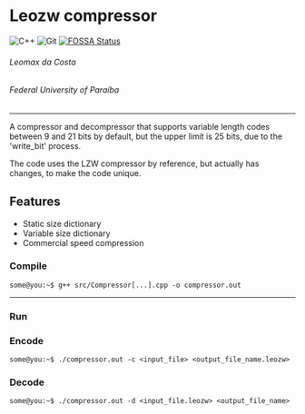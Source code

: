 # Leozw compressor
![C++](https://img.shields.io/badge/C%2B%2B-C%2B%2B?style=flat-square&logo=c%2B%2B&logoColor=white&labelColor=blue&color=white)
![Git](https://img.shields.io/badge/Github-github?style=flat-square&logo=github&logoColor=white&labelColor=grey&color=white&link=https%3A%2F%2Fgithub.com%2FLeomaxFilho)
[![FOSSA Status](https://app.fossa.com/api/projects/git%2Bgithub.com%2FLeomaxFilho%2Flzw_compressor.svg?type=small)](https://app.fossa.com/projects/git%2Bgithub.com%2FLeomaxFilho%2Flzw_compressor?ref=badge_small)

###### <em> Leomax da Costa </em> 
###### <em> Federal University of Paraíba </em>

---

A compressor and decompressor that supports variable length codes between 9 and 21 bits by default, but the upper limit is 25 bits, due to the 'write_bit' process.

The code uses the LZW compressor by reference, but actually has changes, to make the code unique.

## Features
- Static size dictionary
- Variable size dictionary
- Commercial speed compression

### Compile

```console
some@you:~$ g++ src/Compressor[...].cpp -o compressor.out
```

---

### Run
### Encode
```console
some@you:~$ ./compressor.out -c <input_file> <output_file_name.leozw>
```
### Decode
```console
some@you:~$ ./compressor.out -d <input_file.leozw> <output_file_name>
```

